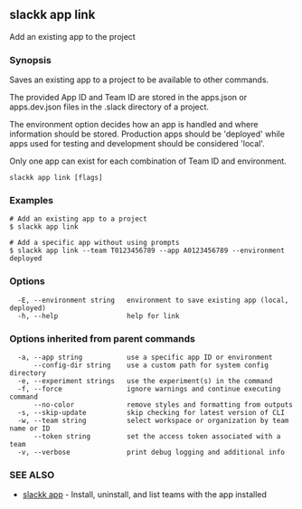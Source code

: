 ## slackk app link

Add an existing app to the project

### Synopsis

Saves an existing app to a project to be available to other commands.

The provided App ID and Team ID are stored in the apps.json or apps.dev.json
files in the .slack directory of a project.

The environment option decides how an app is handled and where information
should be stored. Production apps should be 'deployed' while apps used for
testing and development should be considered 'local'.

Only one app can exist for each combination of Team ID and environment.

```
slackk app link [flags]
```

### Examples

```
# Add an existing app to a project
$ slackk app link

# Add a specific app without using prompts
$ slackk app link --team T0123456789 --app A0123456789 --environment deployed
```

### Options

```
  -E, --environment string   environment to save existing app (local, deployed)
  -h, --help                 help for link
```

### Options inherited from parent commands

```
  -a, --app string           use a specific app ID or environment
      --config-dir string    use a custom path for system config directory
  -e, --experiment strings   use the experiment(s) in the command
  -f, --force                ignore warnings and continue executing command
      --no-color             remove styles and formatting from outputs
  -s, --skip-update          skip checking for latest version of CLI
  -w, --team string          select workspace or organization by team name or ID
      --token string         set the access token associated with a team
  -v, --verbose              print debug logging and additional info
```

### SEE ALSO

* [slackk app](slackk_app.md)	 - Install, uninstall, and list teams with the app installed

